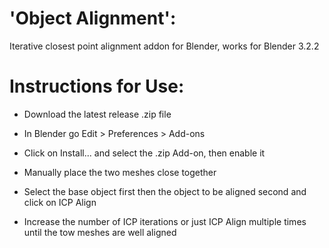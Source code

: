 # 'Object Alignment':

Iterative closest point alignment addon for Blender, works for Blender 3.2.2

# Instructions for Use:

* Download the latest release .zip file 
* In Blender go Edit > Preferences > Add-ons
* Click on Install... and select the .zip Add-on, then enable it

* Manually place the two meshes close together
* Select the base object first then the object to be aligned second and click on ICP Align
* Increase the number of ICP iterations or just ICP Align multiple times until the tow meshes are well aligned
